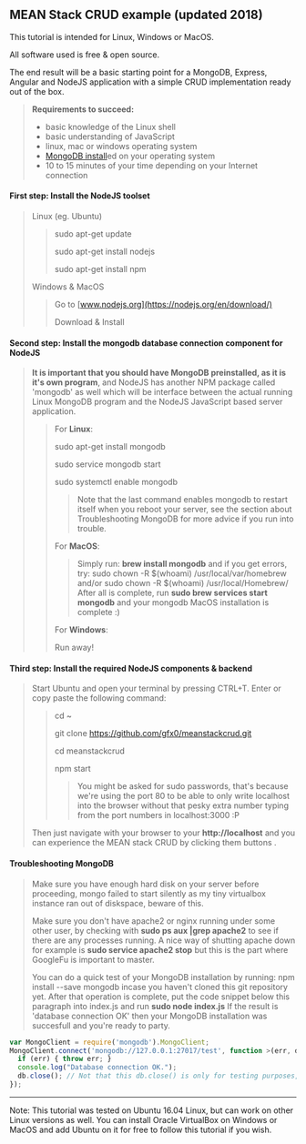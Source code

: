 ## MEAN Stack CRUD example (updated 2018) ##

This tutorial is intended for Linux, Windows or MacOS.

All software used is free & open source.

The end result will be a basic starting point for a MongoDB, Express, Angular and NodeJS application with a simple CRUD implementation ready out of the box.

> **Requirements to succeed:** 
> * basic knowledge of the Linux shell
> * basic understanding of JavaScript
> * linux, mac or windows operating system
> * [MongoDB install](https://www.mongodb.com/download-center#community)ed on your operating system
> * 10 to 15 minutes of your time depending on your Internet connection

#### First step: Install the NodeJS toolset
> Linux (eg. Ubuntu)
>> sudo apt-get update
>>
>> sudo apt-get install nodejs
>>
>> sudo apt-get install npm
>>
> Windows & MacOS
>> Go to [www.nodejs.org](https://nodejs.org/en/download/)
>>
>> Download & Install
>>

#### Second step: Install the mongodb database connection component for NodeJS
> **It is important that you should have MongoDB preinstalled, as it is it's own program**, and NodeJS has another NPM package called 'mongodb' as well which will be interface between the actual running Linux MongoDB program and the NodeJS JavaScript based server application.
>> For **Linux**:
>>
>> sudo apt-get install mongodb
>>
>> sudo service mongodb start
>>
>> sudo systemctl enable mongodb
>>
>>> Note that the last command enables mongodb to restart itself when you reboot your server,
>>> see the section about Troubleshooting MongoDB for more advice if you run into trouble.
>>
>> For **MacOS**:
>>
>>> Simply run: **brew install mongodb**
>>> and if you get errors, try: sudo chown -R $(whoami) /usr/local/var/homebrew
>>> and/or sudo chown -R $(whoami) /usr/local/Homebrew/
>>> After all is complete, run **sudo brew services start mongodb** and your mongodb MacOS installation is complete :)
>>
>>
>> For **Windows**:
>>
>> Run away!
>>


#### Third step: Install the required NodeJS components & backend
> Start Ubuntu and open your terminal by pressing CTRL+T. Enter or copy paste the following command:
>> cd ~ 
>>
>> git clone https://github.com/gfx0/meanstackcrud.git
>>
>> cd meanstackcrud
>>
>> npm start
>>
>>>You might be asked for sudo passwords, that's because we're using the port 80 to be able to only write localhost into the browser without that pesky extra number typing from the port numbers in localhost:3000 :P
>
> Then just navigate with your browser to your **http://localhost** and you can experience the MEAN stack CRUD by clicking them buttons .

#### Troubleshooting MongoDB
>Make sure you have enough hard disk on your server before  proceeding, mongo failed to start silently as my tiny virtualbox instance ran out of diskspace, beware of this.
>
> Make sure you don't have apache2 or nginx running under some other user, by checking with 
> **sudo ps aux |grep apache2** to see if there are any processes running. A nice way of shutting apache down for example is **sudo service apache2 stop** but this is the part where GoogleFu is important to master.
>
> You can do a quick test of your MongoDB installation by running: npm install --save mongodb incase you haven't cloned this git repository yet. After that operation is complete, put the code snippet below this paragraph into index.js and run **sudo node index.js** If the result is 'database connection OK' then your MongoDB installation was succesfull and you're ready to party.

```javascript
var MongoClient = require('mongodb').MongoClient;
MongoClient.connect('mongodb://127.0.0.1:27017/test', function >(err, db) {
  if (err) { throw err; }
  console.log("Database connection OK.");
  db.close(); // Not that this db.close() is only for testing purposes, don't leave it into your code.
});
```
---
Note: This tutorial was tested on Ubuntu 16.04 Linux, but can work on other Linux versions as well. You can install Oracle VirtualBox on Windows or MacOS and add Ubuntu on it for free to follow this tutorial if you wish. 